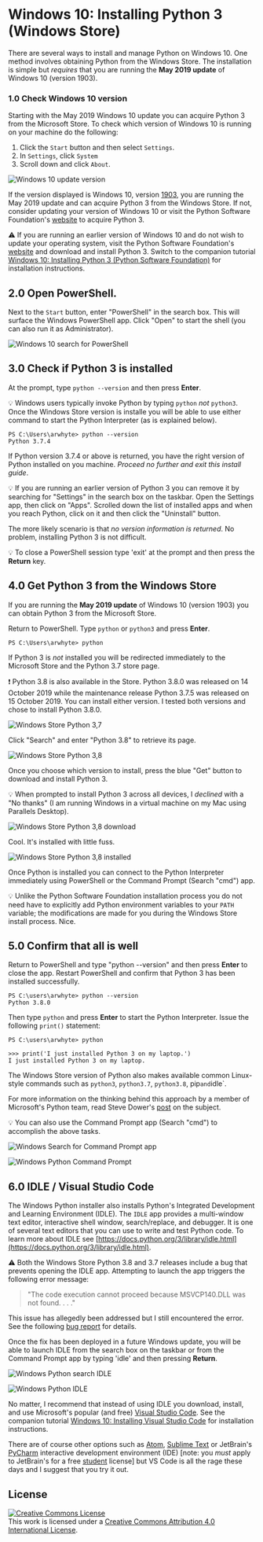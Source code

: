 # Windows 10: Installing Python 3 (Windows Store)
There are several ways to install and manage Python on Windows 10. One method involves obtaining Python from the 
Windows Store. The installation is simple but _requires_ that you are running the __May 2019 update__ of 
Windows 10 (version 1903).

### 1.0 Check Windows 10 version
Starting with the May 2019 Windows 10 update you can acquire Python 3 from the Microsoft Store. 
To check which version of Windows 10 is running on your machine do the following:

1. Click the `Start` button and then select `Settings`.
2. In `Settings`, click `System` 
3. Scroll down and click `About`.

![Windows 10 update version](assets/win-settings_system_about_version.png)

If the version displayed is Windows 10, version 
[1903](https://docs.microsoft.com/en-us/windows/release-information/status-windows-10-1903), you are running the 
May 2019 update and can acquire Python 3 from the Windows Store. If not, consider updating your version of Windows 10 
or visit the Python Software Foundation's [website](https://www.python.org/) to acquire Python 3.

:warning: If you are running an earlier version of Windows 10 and do not wish to update your operating system, visit 
the Python Software Foundation's [website](https://www.python.org/) and download and install Python 3. Switch to 
the companion tutorial [Windows 10: Installing Python 3 (Python Software Foundation)](win-install_python_from_pysf.md) 
for installation instructions.

## 2.0 Open PowerShell.
Next to the `Start` button, enter "PowerShell" in the search box. This will surface the Windows PowerShell app. 
Click "Open" to start the shell (you can also run it as Administrator).

![Windows 10 search for PowerShell](assets/win-search_powershell.png)

## 3.0 Check if Python 3 is installed
At the prompt, type `python --version` and then press __Enter__.

:bulb: Windows users typically invoke Python by typing `python` _not_ `python3`. Once the Windows Store version is 
installe you will be able to use either command to start the Python Interpreter (as is explained below).

```commandline
PS C:\Users\arwhyte> python --version 
Python 3.7.4
```

If Python version 3.7.4 or above is returned, you have the right version of Python installed on you machine. 
_Proceed no further and exit this install guide_. 

:bulb: If you are running an earlier version of Python 3 you can remove it by searching for "Settings" in the search 
box on the taskbar. Open the Settings app, then click on "Apps". Scrolled down the list of installed apps and when you 
reach Python, click on it and then click the "Uninstall" button.  

The more likely scenario is that _no version information is returned_. No problem, installing Python 3 is not difficult.

:bulb: To close a PowerShell session type 'exit' at the prompt and then press the __Return__ key.

## 4.0 Get Python 3 from the Windows Store
If you are running the __May 2019 update__ of Windows 10 (version 1903) you can obtain Python 3 from the 
Microsoft Store. 

Return to PowerShell. Type `python` or `python3` and press __Enter__. 

```commandline
PS C:\Users\arwhyte> python
```

If Python 3 is _not_ installed you will be redirected immediately to the Microsoft Store and the 
Python 3.7 store page.  

:exclamation: Python 3.8 is also available in the Store. Python 3.8.0 was released on 14 October 2019 while the 
maintenance release Python 3.7.5 was released on 15 October 2019. You can install either version.  I tested both 
versions and chose to install Python 3.8.0.

![Windows Store Python 3,7](assets/win-store_python37.png)

Click "Search" and enter "Python 3.8" to retrieve its page.

![Windows Store Python 3,8](assets/win-store_python38.png)

Once you choose which version to install, press the blue "Get" button to download and install Python 3.

:bulb: When prompted to install Python 3 across all devices, I _declined_ with a "No thanks" (I am running Windows 
in a virtual machine on my Mac using Parallels Desktop).

![Windows Store Python 3,8 download](assets/win-store_python38_download.png)

Cool. It's installed with little fuss.

![Windows Store Python 3,8 installed](assets/win-store_python38_installed.png)

Once Python is installed you can connect to the Python Interpreter immediately using PowerShell or the Command Prompt
(Search "cmd") app. 

:bulb: Unlike the Python Software Foundation installation process you do not need have to explicitly add Python 
environment variables to your `PATH` variable; the modifications are made for you during the Windows Store install 
process. Nice.

## 5.0 Confirm that all is well
Return to PowerShell and type "python --version" and then press __Enter__ to close the app. Restart PowerShell and
confirm that Python 3 has been installed successfully.

```commandline
PS C:\users\arwhyte> python --version
Python 3.8.0
```

Then type `python` and press __Enter__ to start the Python Interpreter. Issue the following `print()` 
statement:

```commandline
PS C:\users\arwhyte> python

>>> print('I just installed Python 3 on my laptop.')
I just installed Python 3 on my laptop.
```

The Windows Store version of Python also makes available common Linux-style commands such as `python3`, `python3.7`, 
`python3.8`, pip` and `idle`.

For more information on the thinking behind this approach by a member of Microsoft's Python team, read Steve Dower's 
[post](https://devblogs.microsoft.com/python/python-in-the-windows-10-may-2019-update/) on the subject.

:bulb: You can also use the Command Prompt app (Search "cmd") to accomplish the above tasks.

![Windows Search for Command Prompt app](assets/win-search_cmd_app.png)

![Windows Python Command Prompt](assets/win-python_cmd.png)

## 6.0 IDLE / Visual Studio Code
The Windows Python installer also installs Python's Integrated Development and Learning Environment (IDLE). The `IDLE` 
app provides a multi-window text editor, interactive shell window, search/replace, and debugger. It is one of several 
text editors that you can use to write and test Python code. To learn more about IDLE 
see [https://docs.python.org/3/library/idle.html](https://docs.python.org/3/library/idle.html). 

:warning: Both the Windows Store Python 3.8 and 3.7 releases include a bug that prevents opening the IDLE app. 
Attempting to launch the app triggers the following error message: 

> "The code execution cannot proceed because MSVCP140.DLL was not found. . . ." 

This issue has allegedly been addressed but I still encountered the error. See the following 
[bug report](https://bugs.python.org/issue38492) for details.

Once the fix has been deployed in a future Windows update, you will be able to launch IDLE from the search box on the 
taskbar or from the Command Prompt app by typing 'idle' and then pressing __Return__.

![Windows Python search IDLE](assets/win-search_idle.png)

![Windows Python IDLE](assets/win-idle.png)

No matter, I recommend that instead of using IDLE you download, install, and use Microsoft's popular (and free) 
[Visual Studio Code](https://code.visualstudio.com/). See the companion tutorial 
[Windows 10: Installing Visual Studio Code](win-install_vscode_with_py_extension.md) for installation 
instructions. 

There are of course other options such as [Atom](https://atom.io/), [Sublime Text](http://www.sublimetext.com/) or 
JetBrain's [PyCharm](https://www.jetbrains.com/pycharm/) interactive development environment (IDE) \[note: you 
_must_ apply to JetBrain's for a free [student](https://www.jetbrains.com/student/) license\] but VS Code is all 
the rage these days and I suggest that you try it out.

## License
<a rel="license" href="http://creativecommons.org/licenses/by/4.0/"><img alt="Creative Commons License" style="border-width:0" src="https://i.creativecommons.org/l/by/4.0/88x31.png" /></a><br />This work is licensed under a <a rel="license" href="http://creativecommons.org/licenses/by/4.0/">Creative Commons Attribution 4.0 International License</a>.
